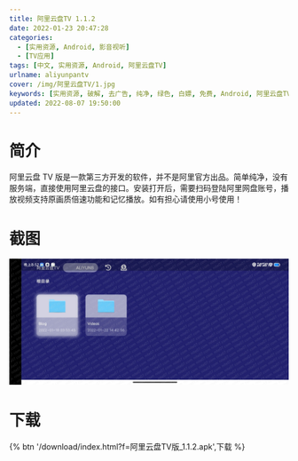 ```yaml
---
title: 阿里云盘TV 1.1.2
date: 2022-01-23 20:47:28
categories:
  - [实用资源, Android, 影音视听]
  - [TV应用]
tags: [中文, 实用资源, Android, 阿里云盘TV]
urlname: aliyunpantv
cover: /img/阿里云盘TV/1.jpg
keywords: [实用资源, 破解, 去广告, 纯净, 绿色, 白嫖, 免费, Android, 阿里云盘TV]
updated: 2022-08-07 19:50:00
---
```


# 简介

阿里云盘 TV 版是一款第三方开发的软件，并不是阿里官方出品。简单纯净，没有服务端，直接使用阿里云盘的接口。安装打开后，需要扫码登陆阿里网盘账号，播放视频支持原画质倍速功能和记忆播放。如有担心请使用小号使用！

# 截图

![](/img/阿里云盘TV/2.jpg)

# 下载

{% btn '/download/index.html?f=阿里云盘TV版_1.1.2.apk',下载 %}
